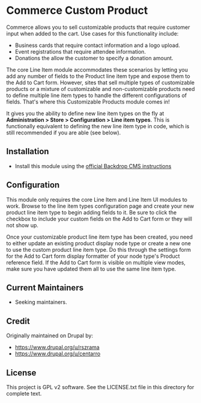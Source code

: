 # Commerce Custom Product

Commerce allows you to sell customizable products that require customer input when added to the cart. Use cases for this functionality include:

* Business cards that require contact information and a logo upload.
* Event registrations that require attendee information.
* Donations the allow the customer to specify a donation amount.

The core Line Item module accommodates these scenarios by letting you add any number of fields to the Product line item type and expose them to the Add to Cart form. However, sites that sell multiple types of customizable products or a mixture of customizable and non-customizable products need to define multiple line item types to handle the different configurations of fields. That's where this Customizable Products module comes in!

It gives you the ability to define new line item types on the fly at **Administration > Store > Configuration > Line item types**. This is functionally equivalent to defining the new line item type in code, which is still recommended if you are able (see below).

## Installation

* Install this module using the [official Backdrop CMS instructions](https://backdropcms.org/guide/modules)

## Configuration

This module only requires the core Line Item and Line Item UI modules to work. Browse to the line item types configuration page and create your new product line item type to begin adding fields to it. Be sure to click the checkbox to include your custom fields on the Add to Cart form or they will not show up.

Once your customizable product line item type has been created, you need to either update an existing product display node type or create a new one to use the custom product line item type. Do this through the settings form for the Add to Cart form display formatter of your node type's Product reference field. If the Add to Cart form is visible on multiple view modes, make sure you have updated them all to use the same line item type.

## Current Maintainers

* Seeking maintainers.

## Credit

Originally maintained on Drupal by:

* https://www.drupal.org/u/rszrama
* https://www.drupal.org/u/centarro

## License

This project is GPL v2 software. See the LICENSE.txt file in this directory for
complete text.
